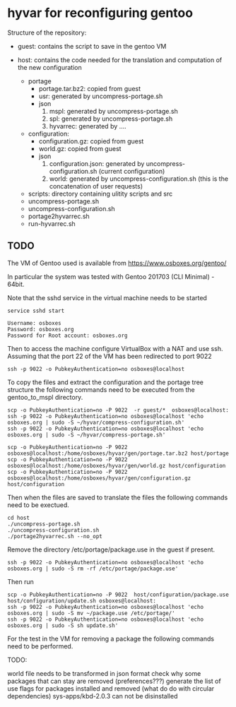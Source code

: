 # hyvar for reconfiguring gentoo

Structure of the repository:

* guest: contains the script to save in the gentoo VM

* host: contains the code needed for the translation and computation of the new configuration
   - portage
      * portage.tar.bz2: copied from guest
      * usr: generated by uncompress-portage.sh
      * json
         1. mspl: generated by uncompress-portage.sh
         2. spl: generated by uncompress-portage.sh
         3. hyvarrec: generated by ....
   - configuration:
      * configuration.gz: copied from guest
      * world.gz: copied from guest 
      * json
         1. configuration.json: generated by uncompress-configuration.sh (current configuration)
         2. world: generated by uncompress-configuration.sh (this is the concatenation of user requests)
   - scripts: directory containing ulitity scripts and src 
   - uncompress-portage.sh
   - uncompress-configuration.sh
   - portage2hyvarrec.sh
   - run-hyvarrec.sh
      

 
  




TODO
----------------------
The VM of Gentoo used is available from https://www.osboxes.org/gentoo/

In particular the system was tested with Gentoo 201703 (CLI Minimal) - 64bit.

Note that the sshd service in the virtual machine needs to be started

```
service sshd start
```

``` 
Username: osboxes
Password: osboxes.org
Password for Root account: osboxes.org
```

Then to access the machine configure VirtualBox with a NAT and use ssh.
Assuming that the port 22 of the VM has been redirected to port 9022

```
ssh -p 9022 -o PubkeyAuthentication=no osboxes@localhost
```

To copy the files and extract the configuration and the portage tree structure the following commands need to be
executed from the gentoo_to_mspl directory.
```
scp -o PubkeyAuthentication=no -P 9022  -r guest/*  osboxes@localhost:
ssh -p 9022 -o PubkeyAuthentication=no osboxes@localhost 'echo osboxes.org | sudo -S ~/hyvar/compress-configuration.sh'
ssh -p 9022 -o PubkeyAuthentication=no osboxes@localhost 'echo osboxes.org | sudo -S ~/hyvar/compress-portage.sh'

scp -o PubkeyAuthentication=no -P 9022  osboxes@localhost:/home/osboxes/hyvar/gen/portage.tar.bz2 host/portage
scp -o PubkeyAuthentication=no -P 9022  osboxes@localhost:/home/osboxes/hyvar/gen/world.gz host/configuration
scp -o PubkeyAuthentication=no -P 9022  osboxes@localhost:/home/osboxes/hyvar/gen/configuration.gz host/configuration
```

Then when the files are saved to translate the files the following commands need to be exectued.
```
cd host
./uncompress-portage.sh
./uncompress-configuration.sh
./portage2hyvarrec.sh --no_opt

```

Remove the directory /etc/portage/package.use in the guest if present.
```
ssh -p 9022 -o PubkeyAuthentication=no osboxes@localhost 'echo osboxes.org | sudo -S rm -rf /etc/portage/package.use'
```

Then run
```
scp -o PubkeyAuthentication=no -P 9022  host/configuration/package.use host/configuration/update.sh osboxes@localhost:
ssh -p 9022 -o PubkeyAuthentication=no osboxes@localhost 'echo osboxes.org | sudo -S mv ~/package.use /etc/portage/'
ssh -p 9022 -o PubkeyAuthentication=no osboxes@localhost 'echo osboxes.org | sudo -S sh update.sh'
```

For the test in the VM for removing a package the following commands need to be performed.



TODO:
 
 world file needs to be transformed in json format
 check why some packages that can stay are removed (preferences???)
 generate the list of use flags for packages installed and removed (what do do with circular dependencies)
 sys-apps/kbd-2.0.3 can not be disinstalled
 


